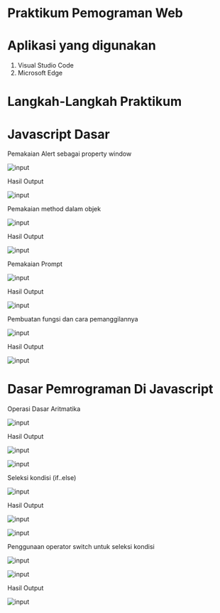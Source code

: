 # Praktikum Pemograman Web

# Aplikasi yang digunakan
1. Visual Studio Code
2. Microsoft Edge

# Langkah-Langkah Praktikum

# Javascript Dasar

Pemakaian Alert sebagai property window





![input](https://github.com/ikmalriyan21/Lab5Web/blob/6258584d0f9888a78717b3f100409425d5c4d897/gambar/codingan%20alert%20property%20window.png)

Hasil Output





![input](https://github.com/ikmalriyan21/Lab5Web/blob/ab8844cf56d44899eff1fd34a2f887951e68b27f/gambar/output%20alert%20property%20window.png)

Pemakaian method dalam objek





![input](https://github.com/ikmalriyan21/Lab5Web/blob/b0273987fbfa9da4ba9634da3a85d8290802e545/gambar/codingan%20method%20dalam%20objek.png)

Hasil Output





![input](https://github.com/ikmalriyan21/Lab5Web/blob/f65c2286b309acd1ff1c0c829912f82dd33d782f/gambar/output%20method%20dalam%20objek.png)

Pemakaian Prompt





![input](https://github.com/ikmalriyan21/Lab5Web/blob/385b40b9b8db13dd6477e0d3f2578590c5813753/gambar/codingan%20pemakaian%20prompt.png)

Hasil Output





![input](https://github.com/ikmalriyan21/Lab5Web/blob/67e8b43674926adf46853c82cffb7ca47d8c10f0/gambar/output%20pemakaian%20prompt.png)

Pembuatan fungsi dan cara pemanggilannya





![input](https://github.com/ikmalriyan21/Lab5Web/blob/3e0114a325402e29f9444ac8af2cd58fd21c4c74/gambar/codingan%20%20fungsi%20dan%20cara%20pemanggilannya.png)

Hasil Output





![input](https://github.com/ikmalriyan21/Lab5Web/blob/82622f5b8731a348489741224f1847d87034613a/gambar/output%20fungsi%20dan%20cara%20pemanggilannya.png)

# Dasar Pemrograman Di Javascript

Operasi Dasar Aritmatika





![input](https://github.com/ikmalriyan21/Lab5Web/blob/417de49db51a97e17cc553626cd57fdcef134007/gambar/codingan%20operasi%20dasar%20aritmatika.png)

Hasil Output





![input](https://github.com/ikmalriyan21/Lab5Web/blob/ef399a4ee4ffccf5df7911b9b395b8bc567aecb2/gambar/output%20operasi%20dasar%20aritmatika%201.png)





![input](https://github.com/ikmalriyan21/Lab5Web/blob/6ed0857ad3ed57155ec997be21d105f53818e9ca/gambar/output%20operasi%20dasar%20aritmatika%202.png)

Seleksi kondisi (if..else)





![input](https://github.com/ikmalriyan21/Lab5Web/blob/9d54c64189186ff66b6b8ea66eac1df94e3cb4d7/gambar/codingan%20seleksi%20kondisi%20(if.else).png)

Hasil Output





![input](https://github.com/ikmalriyan21/Lab5Web/blob/8c57f9165672ae922f70bbe46c8fc7ad6ddae46f/gambar/output%20seleksi%20kondisi%20(if.else)%201.png)





![input](https://github.com/ikmalriyan21/Lab5Web/blob/f6d37abec87b93f9b2089039938f80f10429fda6/gambar/output%20seleksi%20kondisi%20(if.else)%202.png)

Penggunaan operator switch untuk seleksi kondisi





![input](https://github.com/ikmalriyan21/Lab5Web/blob/2ce1a206e771876df8f64b1478df1dafedd1a8ef/gambar/codingan%20operator%20switch%201.png)





![input](https://github.com/ikmalriyan21/Lab5Web/blob/7d19d6443c8d8c874b084922134cbfb4de8a793d/gambar/codingan%20operator%20switch%202.png)

Hasil Output





![input](https://github.com/ikmalriyan21/Lab5Web/blob/e4571ec30eb237bbf93b5c3503e394cb48466f24/gambar/output%20operator%20switch%201.png)




